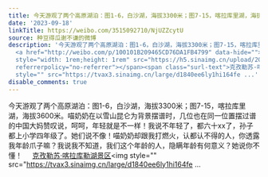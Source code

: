 ```yaml
---
title: 今天游观了两个高原湖泊：图1-6，白沙湖，海拔3300米；图7-15，喀拉库里湖，海拔3600米。喵奶奶在以雪山昆仑为背景摆谱时，几位也在同一位置摆过谱的中国大妈赞...
date: '2023-09-18'
linkTitle: https://weibo.com/3515092710/NjUZZcytU
source: 种豆得瓜谢不谦的微博
description: '今天游观了两个高原湖泊：图1-6，白沙湖，海拔3300米；图7-15，喀拉库里湖，海拔3600米。喵奶奶在以雪山昆仑为背景摆谱时，几位也在同一位置摆过谱的中国大妈赞叹说，呵呵，年轻就是不一样！我说不年轻了，都六十xx了，孙子都上小学四年级了。她们说不像！喵奶奶却跟我打燃火，认都认不得的人，你透露我年龄爪子嘛？我说我不知道，我们这个年龄的人，隐瞒年龄有何意义？她说你不懂！
  <a href="http://weibo.com/p/100101B209465CD76DA1FB4799" data-hide=""><span class="url-icon"><img
  style="width: 1rem;height: 1rem" src="https://h5.sinaimg.cn/upload/2015/09/25/3/timeline_card_small_location_default.png"
  referrerpolicy="no-referrer"></span><span class="surl-text">克孜勒苏·喀拉库勒湖景区</span></a><img
  style="" src="https://tvax3.sinaimg.cn/large/d1840ee6ly1hi164fe ...'
disable_comments: true
---
```

今天游观了两个高原湖泊：图1-6，白沙湖，海拔3300米；图7-15，喀拉库里湖，海拔3600米。喵奶奶在以雪山昆仑为背景摆谱时，几位也在同一位置摆过谱的中国大妈赞叹说，呵呵，年轻就是不一样！我说不年轻了，都六十xx了，孙子都上小学四年级了。她们说不像！喵奶奶却跟我打燃火，认都认不得的人，你透露我年龄爪子嘛？我说我不知道，我们这个年龄的人，隐瞒年龄有何意义？她说你不懂！ <a href="http://weibo.com/p/100101B209465CD76DA1FB4799" data-hide=""><span class="url-icon"><img style="width: 1rem;height: 1rem" src="https://h5.sinaimg.cn/upload/2015/09/25/3/timeline_card_small_location_default.png" referrerpolicy="no-referrer"></span><span class="surl-text">克孜勒苏·喀拉库勒湖景区</span></a><img style="" src="https://tvax3.sinaimg.cn/large/d1840ee6ly1hi164fe ...